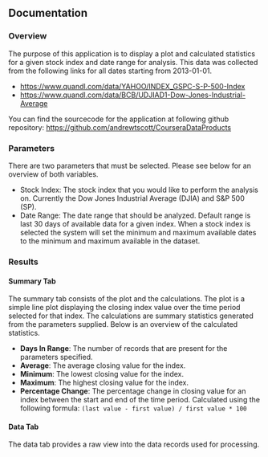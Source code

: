 ## Documentation

### Overview

The purpose of this application is to display a plot and calculated statistics for a given stock index and 
date range for analysis. This data was collected from the following links for all dates starting from 2013-01-01.

-  https://www.quandl.com/data/YAHOO/INDEX_GSPC-S-P-500-Index
-  https://www.quandl.com/data/BCB/UDJIAD1-Dow-Jones-Industrial-Average

You can find the sourcecode for the application at following github repository: https://github.com/andrewtscott/CourseraDataProducts

### Parameters

There are two parameters that must be selected. Please see below for an overview of both variables.

- Stock Index: The stock index that you would like to perform the analysis on. Currently the Dow Jones Industrial Average (DJIA) and S&P 500 (SP).
- Date Range: The date range that should be analyzed. Default range is last 30 days of available data for a given index. When a stock index is selected the system will set the minimum and maximum available dates to the minimum and maximum available in the dataset.

### Results

#### Summary Tab

The summary tab consists of the plot and the calculations. The plot is a simple line plot displaying the closing index value over the time period selected for that index. The calculations are summary statistics generated from the parameters supplied. Below is an overview of the calculated statistics.

- **Days In Range**: The number of records that are present for the parameters specified.
- **Average**: The average closing value for the index.
- **Minimum**: The lowest closing value for the index.
- **Maximum**: The highest closing value for the index.
- **Percentage Change**: The percentage change in closing value for an index between the start and end of the time period. Calculated using the following formula: `(last value - first value) / first value * 100`

#### Data Tab

The data tab provides a raw view into the data records used for processing.

